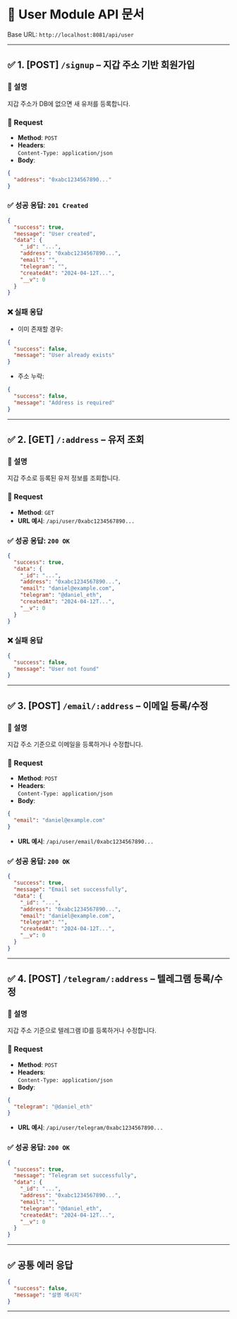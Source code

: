 # 📘 User Module API 문서

Base URL: `http://localhost:8081/api/user`

---

## ✅ 1. [POST] `/signup` – **지갑 주소 기반 회원가입**

### 📌 설명  
지갑 주소가 DB에 없으면 새 유저를 등록합니다.

### 🔹 Request

- **Method**: `POST`
- **Headers**:  
  `Content-Type: application/json`
- **Body**:

```json
{
  "address": "0xabc1234567890..."
}
```

### ✅ 성공 응답: `201 Created`

```json
{
  "success": true,
  "message": "User created",
  "data": {
    "_id": "...",
    "address": "0xabc1234567890...",
    "email": "",
    "telegram": "",
    "createdAt": "2024-04-12T...",
    "__v": 0
  }
}
```

### ❌ 실패 응답

- 이미 존재할 경우:
```json
{
  "success": false,
  "message": "User already exists"
}
```

- 주소 누락:
```json
{
  "success": false,
  "message": "Address is required"
}
```

---

## ✅ 2. [GET] `/:address` – **유저 조회**

### 📌 설명  
지갑 주소로 등록된 유저 정보를 조회합니다.

### 🔹 Request

- **Method**: `GET`
- **URL 예시**: `/api/user/0xabc1234567890...`

### ✅ 성공 응답: `200 OK`

```json
{
  "success": true,
  "data": {
    "_id": "...",
    "address": "0xabc1234567890...",
    "email": "daniel@example.com",
    "telegram": "@daniel_eth",
    "createdAt": "2024-04-12T...",
    "__v": 0
  }
}
```

### ❌ 실패 응답

```json
{
  "success": false,
  "message": "User not found"
}
```

---

## ✅ 3. [POST] `/email/:address` – **이메일 등록/수정**

### 📌 설명  
지갑 주소 기준으로 이메일을 등록하거나 수정합니다.

### 🔹 Request

- **Method**: `POST`
- **Headers**:  
  `Content-Type: application/json`
- **Body**:

```json
{
  "email": "daniel@example.com"
}
```

- **URL 예시**: `/api/user/email/0xabc1234567890...`

### ✅ 성공 응답: `200 OK`

```json
{
  "success": true,
  "message": "Email set successfully",
  "data": {
    "_id": "...",
    "address": "0xabc1234567890...",
    "email": "daniel@example.com",
    "telegram": "",
    "createdAt": "2024-04-12T...",
    "__v": 0
  }
}
```

---

## ✅ 4. [POST] `/telegram/:address` – **텔레그램 등록/수정**

### 📌 설명  
지갑 주소 기준으로 텔레그램 ID를 등록하거나 수정합니다.

### 🔹 Request

- **Method**: `POST`
- **Headers**:  
  `Content-Type: application/json`
- **Body**:

```json
{
  "telegram": "@daniel_eth"
}
```

- **URL 예시**: `/api/user/telegram/0xabc1234567890...`

### ✅ 성공 응답: `200 OK`

```json
{
  "success": true,
  "message": "Telegram set successfully",
  "data": {
    "_id": "...",
    "address": "0xabc1234567890...",
    "email": "",
    "telegram": "@daniel_eth",
    "createdAt": "2024-04-12T...",
    "__v": 0
  }
}
```

---

## ✅ 공통 에러 응답

```json
{
  "success": false,
  "message": "설명 메시지"
}
```

---
